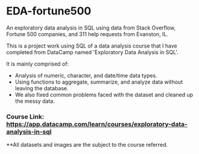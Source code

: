 # EDA-fortune500
An exploratory data analysis in SQL using data from Stack Overflow, Fortune 500 companies, and 311 help requests from Evanston, IL.

This is a project work using SQL of a data analysis course that I have completed from DataCamp named 'Exploratory Data Analysis in SQL'.

It is mainly comprised of:
- Analysis of numeric, character, and date/time data types.
- Using functions to aggregate, summarize, and analyze data without leaving the database.
- We also fixed common problems faced with the dataset and cleaned up the messy data.

### Course Link: https://app.datacamp.com/learn/courses/exploratory-data-analysis-in-sql
**All datasets and images are the subject to the course referred.

